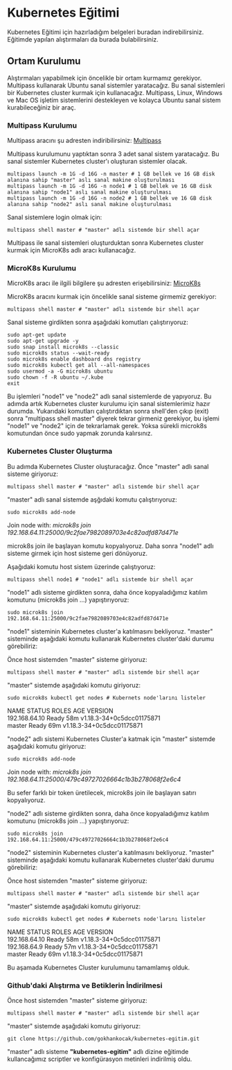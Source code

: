 # Kubernetes Eğitimi

Kubernetes Eğitimi için hazırladığım belgeleri buradan indirebilirsiniz. Eğitimde yapılan alıştırmaları da burada bulabilirsiniz.
## Ortam Kurulumu

Alıştırmaları yapabilmek için öncelikle bir ortam kurmamız gerekiyor. Multipass kullanarak Ubuntu sanal sistemler yaratacağız. Bu sanal sistemleri bir Kubernetes cluster kurmak için kullanacağız.
Multipass, Linux, Windows ve Mac OS işletim sistemlerini destekleyen ve kolayca Ubuntu sanal sistem kurabileceğiniz bir araç.

### Multipass Kurulumu
Multipass aracını şu adresten indiribilirsiniz:
[Multipass](https://multipass.run/)

Multipass kurulumunu yaptıktan sonra 3 adet sanal sistem yaratacağız. Bu sanal sistemler Kubernetes cluster'ı oluşturan sistemler olacak.

```shell
multipass launch -m 1G -d 16G -n master # 1 GB bellek ve 16 GB disk alanına sahip "master" aslı sanal makine oluşturulması
multipass launch -m 1G -d 16G -n node1 # 1 GB bellek ve 16 GB disk alanına sahip "node1" aslı sanal makine oluşturulması
multipass launch -m 1G -d 16G -n node2 # 1 GB bellek ve 16 GB disk alanına sahip "node2" aslı sanal makine oluşturulması
```

Sanal sistemlere login olmak için:

```shell
multipass shell master # "master" adlı sistemde bir shell açar
```

Multipass ile sanal sistemleri oluşturduktan sonra Kubernetes cluster kurmak için MicroK8s adlı aracı kullanacağız.

### MicroK8s Kurulumu
MicroK8s aracı ile ilgili bilgilere şu adresten erişebilirsiniz:
[MicroK8s](https://microk8s.io/)

MicroK8s aracını kurmak için öncelikle sanal sisteme girmemiz gerekiyor:

```shell
multipass shell master # "master" adlı sistemde bir shell açar
```

Sanal sisteme girdikten sonra aşağıdaki komutları çalıştırıyoruz:

```shell
sudo apt-get update
sudo apt-get upgrade -y
sudo snap install microk8s --classic
sudo microk8s status --wait-ready
sudo microk8s enable dashboard dns registry
sudo microk8s kubectl get all --all-namespaces
sudo usermod -a -G microk8s ubuntu
sudo chown -f -R ubuntu ~/.kube
exit
```

Bu işlemleri "node1" ve "node2" adlı sanal sistemlerde de yapıyoruz.
Bu adımda artık Kubernetes cluster kurulumu için sanal sistemlerimiz hazır durumda.
Yukarıdaki komutları çalıştırdıktan sonra shell'den çıkıp (exit) sonra "multipass shell master" diyerek tekrar girmeniz gerekiyor, bu işlemi "node1" ve "node2" için de tekrarlamak gerek. Yoksa sürekli microk8s komutundan önce sudo yapmak zorunda kalırsınız.

### Kubernetes Cluster Oluşturma

Bu adımda Kubernetes Cluster oluşturacağız. Önce "master" adlı sanal sisteme giriyoruz:

```shell
multipass shell master # "master" adlı sistemde bir shell açar
```

"master" adlı sanal sistemde aşğıdaki komutu çalıştırıyoruz:

```shell
sudo microk8s add-node
```

Join node with: *microk8s join 192.168.64.11:25000/9c2fae7982089703e4c82adfd87d471e*

microk8s join ile başlayan komutu kopyalıyoruz. Daha sonra "node1" adlı sisteme girmek için host sisteme geri dönüyoruz.

Aşağıdaki komutu host sistem üzerinde çalıştıyoruz:

```shell
multipass shell node1 # "node1" adlı sistemde bir shell açar
```

"node1" adlı sisteme girdikten sonra, daha önce kopyaladığımız katılım komutunu (microk8s join ...) yapıştırıyoruz:

```shell
sudo microk8s join 192.168.64.11:25000/9c2fae7982089703e4c82adfd87d471e
```

"node1" sisteminin Kubernetes cluster'a katılmasını bekliyoruz.
"master" sisteminde aşağıdaki komutu kullanarak Kubernetes cluster'daki durumu görebiliriz:

Önce host sistemden "master" sisteme giriyoruz:

```shell
multipass shell master # "master" adlı sistemde bir shell açar
```

"master" sistemde aşağıdaki komutu giriyoruz:

```shell
sudo microk8s kubectl get nodes # Kubernets node'larını listeler
```

NAME            STATUS   ROLES    AGE   VERSION  
192.168.64.10   Ready    <none>   58m   v1.18.3-34+0c5dcc01175871  
master          Ready    <none>   69m   v1.18.3-34+0c5dcc01175871  

"node2" adlı sistemi Kubernetes Cluster'a katmak için "master" sistemde aşağıdaki komutu giriyoruz:

```shell
sudo microk8s add-node
```
Join node with: *microk8s join 192.168.64.11:25000/479c49727026664c1b3b278068f2e6c4*

Bu sefer farklı bir token üretilecek, microk8s join ile başlayan satırı kopyalıyoruz.

"node2" adlı sisteme girdikten sonra, daha önce kopyaladığımız katılım komutunu (microk8s join ...) yapıştırıyoruz:

```shell
sudo microk8s join 192.168.64.11:25000/479c49727026664c1b3b278068f2e6c4
```

"node2" sisteminin Kubernetes cluster'a katılmasını bekliyoruz.
"master" sisteminde aşağıdaki komutu kullanarak Kubernetes cluster'daki durumu görebiliriz:

Önce host sistemden "master" sisteme giriyoruz:

```shell
multipass shell master # "master" adlı sistemde bir shell açar
```

"master" sistemde aşağıdaki komutu giriyoruz:

```shell
sudo microk8s kubectl get nodes # Kubernets node'larını listeler
```

NAME            STATUS   ROLES    AGE   VERSION  
192.168.64.10   Ready    <none>   58m   v1.18.3-34+0c5dcc01175871  
192.168.64.9    Ready    <none>   57m   v1.18.3-34+0c5dcc01175871  
master          Ready    <none>   69m   v1.18.3-34+0c5dcc01175871  

Bu aşamada Kubernetes Cluster kurulumunu tamamlamış olduk.

### Github'daki Alıştırma ve Betiklerin İndirilmesi

Önce host sistemden "master" sisteme giriyoruz:

```shell
multipass shell master # "master" adlı sistemde bir shell açar
```

"master" sistemde aşağıdaki komutu giriyoruz:

```shell
git clone https://github.com/gokhankocak/kubernetes-egitim.git
```

"master" adlı sisteme **"kubernetes-egitim"** adlı dizine eğitimde kullancağımız scriptler ve konfigürasyon metinleri indirilmiş oldu.
